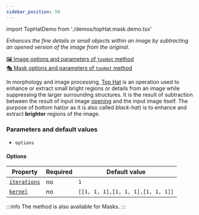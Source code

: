 ```yaml
---
sidebar_position: 50
---
```


import TopHatDemo from './demos/topHat.mask.demo.tsx'

_Enhances the fine details or small objects within an image by subtracting an opened version of the image from the original._

[🖼️ Image options and parameters of `topHat` method](https://image-js.github.io/image-js-typescript/classes/Image.html#topHat 'github.io link')  
[🎭 Mask options and parameters of `topHat` method](https://image-js.github.io/image-js-typescript/classes/Mask.html#topHat 'github.io link')

In morphology and image processing, [Top Hat](https://en.wikipedia.org/wiki/Top-hat_transform 'wikipedia link on top hat') is an operation used to enhance or extract small bright regions or details from an image while suppressing the larger surrounding structures.
It is the result of subtraction between the result of input image [opening](./Opening.md 'internal link on open method') and the input image itself.
The purpose of bottom hat(or as it is also called _black-hat_) is to enhance and extract **brighter** regions of the image.

<TopHatDemo />

### Parameters and default values

- `options`

#### Options

| Property                                                                                                | Required | Default value                     |
| ------------------------------------------------------------------------------------------------------- | -------- | --------------------------------- |
| [`iterations`](https://image-js.github.io/image-js-typescript/interfaces/TopHatOptions.html#iterations) | no       | `1`                               |
| [`kernel`](https://image-js.github.io/image-js-typescript/interfaces/TopHatOptions.html#kernel)         | no       | `[[1, 1, 1],[1, 1, 1],[1, 1, 1]]` |

:::info
The method is also available for Masks.
:::
